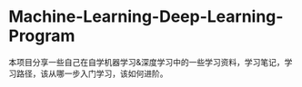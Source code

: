 # Machine-Learning-Deep-Learning-Program
本项目分享一些自己在自学机器学习&amp;深度学习中的一些学习资料，学习笔记，学习路径，该从哪一步入门学习，该如何进阶。
